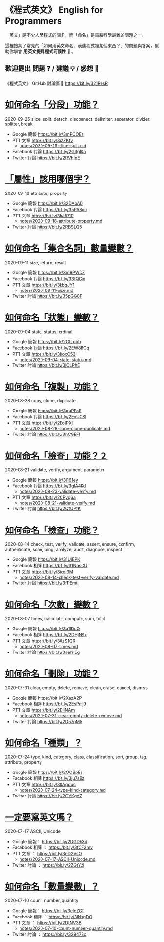 # 《程式英文》 English for Programmers

「英文」是不少人學程式的關卡，而「命名」是電腦科學最難的問題之一。

這裡搜集了常見的「如何用英文命名、表達程式裡某個東西？」的問題與答案，幫助你學會 **用英文提昇程式可讀性** 🔎 。

## 歡迎提出 問題 ❓ / 建議 💡 / 感想 💭

《程式英文》 GitHub 討論區 💬 https://bit.ly/321ResR

# [如何命名「分段」功能？](https://bit.ly/3mPCOEa)

2020-09-25 slice, split, detach, disconnect, delimiter, separator,
divider, splitter, break

* Google 簡報 https://bit.ly/3mPCOEa
* PTT 文章 https://bit.ly/3i2ZKfy
  * [notes/2020-09-25-slice-split.md](notes/2020-09-25-slice-split.md)
* Facebook 討論 https://bit.ly/2G3gI0a
* Twitter 討論 https://bit.ly/2RVhIpE

# [「屬性」該用哪個字？](https://bit.ly/32DAoAD)

2020-09-18 attribute, property

* Google 簡報 https://bit.ly/32DAoAD
* Facebook 討論 https://bit.ly/35PASpc
* PTT 文章 https://bit.ly/3hJfR1P
  * [notes/2020-09-18-attribute-property.md](notes/2020-09-18-attribute-property.md)
* Twitter 討論 https://bit.ly/2RBSLQ5

# [如何命名「集合名詞」數量變數？](https://bit.ly/3m9PWDZ)

2020-09-11 size, return, result

* Google 簡報 https://bit.ly/3m9PWDZ
* Facebook 討論 https://bit.ly/33fQCix
* PTT 文章 https://bit.ly/3kbqJY1
  * [notes/2020-09-11-size.md](notes/2020-09-11-size.md)
* Twitter 討論 https://bit.ly/35pGG8F

# [如何命名「狀態」變數？](https://bit.ly/2GtLobb)

2020-09-04 state, status, ordinal

* Google 簡報 https://bit.ly/2GtLobb
* Facebook 討論 https://bit.ly/2EW8BCq
* PTT 文章 https://bit.ly/3boxC53
  * [notes/2020-09-04-state-status.md](notes/2020-09-04-state-status.md)
* Twitter 討論 https://bit.ly/3jCLPhE

# [如何命名「複製」功能？](https://bit.ly/3guPFaE)

2020-08-28 copy, clone, duplicate

* Google 簡報 https://bit.ly/3guPFaE
* Facebook 討論 https://bit.ly/2ExUOSl
* PTT 文章 https://bit.ly/2EoIPXj
  * [notes/2020-08-28-copy-clone-duplicate.md](notes/2020-08-28-copy-clone-duplicate.md)
* Twitter 討論 https://bit.ly/3hC9EFI

# [如何命名「檢查」功能？２](https://bit.ly/3l161ey)

2020-08-21 validate, verify, argument, parameter

* Google 簡報 https://bit.ly/3l161ey
* Facebook 討論 https://bit.ly/3glA4Kd
  * [notes/2020-08-23-validate-verify.md](notes/2020-08-23-validate-verify.md)
* PTT 文章 https://bit.ly/2CPyq6a
  * [notes/2020-08-21-validate-verify.md](notes/2020-08-21-validate-verify.md)
* Twitter 討論 https://bit.ly/2QfUPfK

# [如何命名「檢查」功能？](https://bit.ly/31UiEPK)

2020-08-14 check, test, verify, validate, assert, ensure, confirm,
authenticate, scan, ping, analyze, audit, diagnose, inspect

* Google 簡報 https://bit.ly/31UiEPK
* Facebook 相簿 https://bit.ly/31NqsCU
* PTT 文章 https://bit.ly/3ixdi3M
  * [notes/2020-08-14-check-test-verify-validate.md](notes/2020-08-14-check-test-verify-validate.md)
* Twitter 討論 https://bit.ly/3fPEmti

# [如何命名「次數」變數？](https://bit.ly/3a1lDcO)

2020-08-07 times, calculate, compute, sum, total

* Google 簡報 https://bit.ly/3a1lDcO
* Facebook 相簿 https://bit.ly/2DHjNSx
* PTT 文章 https://bit.ly/30zS1QR
  * [notes/2020-08-07-times.md](notes/2020-08-07-times.md)
* Twitter 討論 https://bit.ly/3aaNlEg

# [如何命名「刪除」功能？](https://bit.ly/2XazA2P)

2020-07-31 clear, empty, delete, remove, clean, erase, cancel, dismiss

* Google 簡報 https://bit.ly/2XazA2P
* Facebook 相簿 https://bit.ly/2EsPmj9
* PTT 文章 https://bit.ly/2DilNAm
  * [notes/2020-07-31-clear-empty-delete-remove.md](notes/2020-07-31-clear-empty-delete-remove.md)
* Twitter 討論 https://bit.ly/2D57pM5

# [如何命名「種類」？](https://bit.ly/2OOSpEs)

2020-07-24 type, kind, category, class, classification, sort, group,
tag, attribute, property

* Google 簡報 https://bit.ly/2OOSpEs
* Facebook 相簿 https://bit.ly/3ju7sBz
* PTT 文章 https://bit.ly/30Aqduc
  * [notes/2020-07-24-type-kind-category.md](notes/2020-07-24-type-kind-category.md)
* Twitter 討論 https://bit.ly/2CYKgdZ

# [一定要寫英文嗎？](https://bit.ly/2DGDhXd)

2020-07-17 ASCII, Unicode

* Google 簡報： https://bit.ly/2DGDhXd
* Facebook 相簿 ： https://bit.ly/3fCF2mv
* PTT 文章 ： https://bit.ly/3eD2VsO
  * [notes/2020-07-17-ASCII-Unicode.md](notes/2020-07-17-ASCII-Unicode.md)
* Twitter 討論 ： https://bit.ly/2ZGtY2l

# [如何命名「數量變數」？](https://bit.ly/3elcZGT)

2020-07-10 count, number, quantity

* Google 簡報： https://bit.ly/3elcZGT
* Facebook 相簿 ： https://bit.ly/3iNsgDO
* PTT 文章 ： https://bit.ly/2DtNV3B
  * [notes/2020-07-10-count-number-quantity.md](notes/2020-07-10-count-number-quantity.md)
* Twitter 討論 ： https://bit.ly/32947Sc
